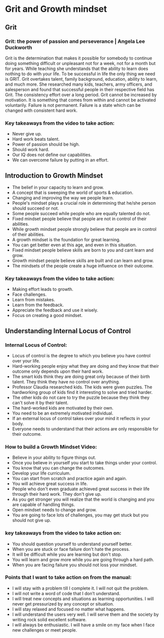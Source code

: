 # Grit and Growth mindset

## Grit

### Grit: the power of passion and perseverance | Angela Lee Duckworth

   Grit is the determination that makes it possible for somebody to continue doing something difficult or unpleasant not for a week, not for a month but for years. While teaching she understands that the ability to learn does nothing to do with your life. To be successful in life the only thing we need is GRIT. Grit overtakes talent, family background, education, ability to learn, and much more. She researched many kids, teachers, army officers, and salesperson and found that successful people in their respective field has Grit. The consistency effort over a long period. Grit cannot be increased by motivation. It is something that comes from within and cannot be activated voluntarily. Failure is not permanent. Failure is a state which can be changed with consistent hard work.


### Key takeaways from the video to take action:

- Never give up.
- Hard work beats talent.
- Power of passion should be high.
- Should work hard.
- Our IQ does not define our capabilities.
- We can overcome failure by putting in an effort.

## Introduction to Growth Mindset

- The belief in your capacity to learn and grow.
- A concept that is sweeping the world of sports & education.
- Changing and improving the way we people learn.
- People's mindset plays a crucial role in determining that he/she person should succeed or not.
- Some people succeed while people who are equally talented do not.
- Fixed mindset people believe that people are not in control of their abilities.
- While growth mindset people strongly believe that people are in control of their abilities.
- A growth mindset is the foundation for great learning.
- You can get better even at this age, and even in this situation.
- Fixed mindset people believe skills are born to you and cant learn and grow.
- Growth mindset people believe skills are built and can learn and grow.
- The mindsets of the people create a huge influence on their outcome.


### Key takeaways from the video to take action:

- Making effort leads to growth.
- Face challenges.
- Learn from mistakes.
- Learn from the feedback.
- Appreciate the feedback and use it wisely.
- Focus on creating a good mindset.


## Understanding Internal Locus of Control

### Internal Locus of Control:

- Locus of control is the degree to which you believe you have control over your life.
- Hard-working people enjoy what they are doing and they know that their outcome only depends upon their hard work.
- The smart kids think they are doing great only because of their birth talent. They think they have no control over anything.
- Professor Claudia researched kids. The kids were given puzzles. The hardworking group of kids find it interesting to solve and tried harder.
- The other kids do not care to try the puzzle because they think they can't solve it by their talent.
- The hard-worked kids are motivated by their own.
- You need to be an extremely motivated individual.
- If an external locus of control takes over your mind it reflects in your body.
- Everyone needs to understand that their actions are only responsible for their outcome.


### How to build a Growth Mindset Video:

- Believe in your ability to figure things out.
- Once you believe in yourself you start to take things under your control.
- You know that you can change the outcomes.
- Develop your life curriculum.
- You can start from scratch and practice again and again.
- You will achieve great success in life.
- People who don't even graduate achieved great success in their life through their hard work. They don't give up.
- As you get stronger you will realize that the world is changing and you are capable of handling things.
- Open mindset needs to change and grow.
- You are going to face lots of challenges, you may get stuck but you should not give up.


### key takeaways from the video to take action on:

- You should question yourself to understand yourself better.
- When you are stuck or face failure don't hate the process.
- It will be difficult while you are learning but don't stop.
- You will learn and grow more while you are going through a hard path.
- When you are facing failure you should not loss your mindset. 



### Points that I want to take action on from the manual:

- I will stay with a problem till I complete it. I will not quit the problem.
- I will not write a word of code that I don’t understand.
- I will treat new concepts and situations as learning opportunities. I will never get pressurized by any concept or situation.
- I will stay relaxed and focused no matter what happens.
- I will understand the users very well. I will serve them and the society by writing rock solid excellent software.
- I will always be enthusiastic. I will have a smile on my face when I face new challenges or meet people.
